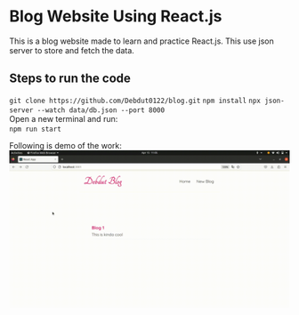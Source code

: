 # Blog Website Using React.js
This is a blog website made to learn and practice React.js. This use json server to store and fetch the data.
## Steps to run the code
`git clone https://github.com/Debdut0122/blog.git`
`npm install`
`npx json-server --watch data/db.json --port 8000`
</br>
Open a new terminal and run:</br>
`npm run start`

Following is demo of the work:</br>
![video](https://github.com/Debdut0122/blog/blob/master/public/demo.gif?raw=true)

